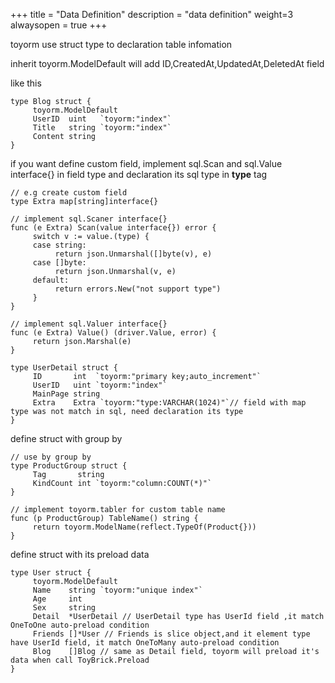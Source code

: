 +++
title = "Data Definition"
description = "data definition"
weight=3
alwaysopen = true
+++

toyorm use struct type to declaration table infomation


inherit toyorm.ModelDefault will add ID,CreatedAt,UpdatedAt,DeletedAt field


like this 

```golang
type Blog struct {
     toyorm.ModelDefault
     UserID  uint   `toyorm:"index"`
     Title   string `toyorm:"index"`
     Content string
}
```


if you want define custom field, implement sql.Scan and sql.Value interface{} in field type and declaration its sql type in **type** tag


```golang
// e.g create custom field
type Extra map[string]interface{}

// implement sql.Scaner interface{}
func (e Extra) Scan(value interface{}) error {
     switch v := value.(type) {
     case string:
          return json.Unmarshal([]byte(v), e)
     case []byte:
          return json.Unmarshal(v, e)
     default:
          return errors.New("not support type")
     }
}

// implement sql.Valuer interface{}
func (e Extra) Value() (driver.Value, error) {
     return json.Marshal(e)
}

type UserDetail struct {
     ID       int  `toyorm:"primary key;auto_increment"`
     UserID   uint `toyorm:"index"`
     MainPage string
     Extra    Extra `toyorm:"type:VARCHAR(1024)"`// field with map type was not match in sql, need declaration its type
}

```

define struct with group by

```golang
// use by group by
type ProductGroup struct {
     Tag       string
     KindCount int `toyorm:"column:COUNT(*)"`
}

// implement toyorm.tabler for custom table name  
func (p ProductGroup) TableName() string {
     return toyorm.ModelName(reflect.TypeOf(Product{}))
}
```

define struct with its preload data

```golang
type User struct {
     toyorm.ModelDefault
     Name    string `toyorm:"unique index"`
     Age     int
     Sex     string
     Detail  *UserDetail // UserDetail type has UserId field ,it match OneToOne auto-preload condition
     Friends []*User // Friends is slice object,and it element type have UserId field, it match OneToMany auto-preload condition 
     Blog    []Blog // same as Detail field, toyorm will preload it's data when call ToyBrick.Preload
}
```




